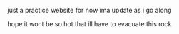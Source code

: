 just a practice website for now ima update as i go along

hope it wont be so hot that ill have to evacuate this rock
